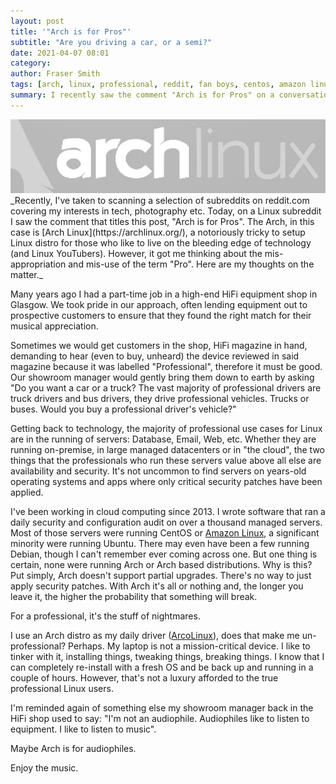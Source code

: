```yaml
---
layout: post
title: '"Arch is for Pros"'
subtitle: "Are you driving a car, or a semi?"
date: 2021-04-07 08:01
category:
author: Fraser Smith
tags: [arch, linux, professional, reddit, fan boys, centos, amazon linux, aws, cloud, ArcoLinux]
summary: I recently saw the comment "Arch is for Pros" on a conversation on one of the Linux sub-reddits and thought it couldn't be further from the truth. Here's why.
---
```

<img src="/img/arch.jpg" alt="Arch Linux Logo" />
_Recently, I've taken to scanning a selection of subreddits on reddit.com covering my interests in tech, photography etc. Today, on a Linux subreddit I saw the comment that titles this post, "Arch is for Pros". The Arch, in this case is [Arch Linux](https://archlinux.org/), a notoriously tricky to setup Linux distro for those who like to live on the bleeding edge of technology (and Linux YouTubers). However, it got me thinking about the mis-appropriation and mis-use of the term "Pro". Here are my thoughts on the matter._
<!--more-->

Many years ago I had a part-time job in a high-end HiFi equipment shop in Glasgow. We took pride in our approach, often lending equipment out to prospective customers to ensure that they found the right match for their musical appreciation.

Sometimes we would get customers in the shop, HiFi magazine in hand, demanding to hear (even to buy, unheard) the device reviewed in said magazine because it was labelled "Professional", therefore it must be good. Our showroom manager would gently bring them down to earth by asking "Do you want a car or a truck? The vast majority of professional drivers are truck drivers and bus drivers, they drive professional vehicles. Trucks or buses. Would you buy a professional driver's vehicle?"

Getting back to technology, the majority of professional use cases for Linux are in the running of servers: Database, Email, Web, etc. Whether they are running on-premise, in large managed datacenters or in "the cloud", the two things that the professionals who run these servers value above all else are availability and security. It's not uncommon to find servers on years-old operating systems and apps where only critical security patches have been applied.

I've been working in cloud computing since 2013. I wrote software that ran a daily security and configuration audit on over a thousand managed servers. Most of those servers were running CentOS or [Amazon Linux](https://aws.amazon.com/amazon-linux-2/), a significant minority were running Ubuntu. There may even have been a few running Debian, though I can't remember ever coming across one. But one thing is certain, none were running Arch or Arch based distributions. Why is this? Put simply, Arch doesn't support partial upgrades. There's no way to just apply security patches. With Arch it's all or nothing and, the longer you leave it, the higher the probability that something will break.

For a professional, it's the stuff of nightmares.

I use an Arch distro as my daily driver ([ArcoLinux](https://arcolinux.info)), does that make me un-professional? Perhaps. My laptop is not a mission-critical device. I like to tinker with it, installing things, tweaking things, breaking things. I know that I can completely re-install with a fresh OS and be back up and running in a couple of hours. However, that's not a luxury afforded to the true professional Linux users.

I'm reminded again of something else my showroom manager back in the HiFi shop used to say: "I'm not an audiophile. Audiophiles like to listen to equipment. I like to listen to music".

Maybe Arch is for audiophiles.

Enjoy the music.


